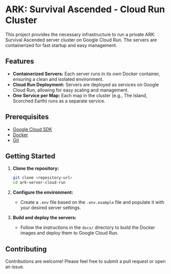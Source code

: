 # ARK: Survival Ascended - Cloud Run Cluster

This project provides the necessary infrastructure to run a private ARK: Survival Ascended server cluster on Google Cloud Run. The servers are containerized for fast startup and easy management.

## Features

-   **Containerized Servers:** Each server runs in its own Docker container, ensuring a clean and isolated environment.
-   **Cloud Run Deployment:** Servers are deployed as services on Google Cloud Run, allowing for easy scaling and management.
-   **One Service per Map:** Each map in the cluster (e.g., The Island, Scorched Earth) runs as a separate service.

## Prerequisites

-   [Google Cloud SDK](https://cloud.google.com/sdk/docs/install)
-   [Docker](https://docs.docker.com/get-docker/)
-   [Git](https://git-scm.com/book/en/v2/Getting-Started-Installing-Git)

## Getting Started

1.  **Clone the repository:**

    ```bash
    git clone <repository-url>
    cd ark-server-cloud-run
    ```

2.  **Configure the environment:**

    -   Create a `.env` file based on the `.env.example` file and populate it with your desired server settings.

3.  **Build and deploy the servers:**

    -   Follow the instructions in the `docs/` directory to build the Docker images and deploy them to Google Cloud Run.

## Contributing

Contributions are welcome! Please feel free to submit a pull request or open an issue. 